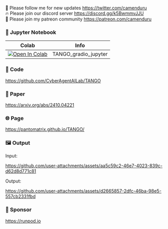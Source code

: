 🐣 Please follow me for new updates https://twitter.com/camenduru <br />
🔥 Please join our discord server https://discord.gg/k5BwmmvJJU <br />
🥳 Please join my patreon community https://patreon.com/camenduru <br />

### 🍊 Jupyter Notebook

| Colab | Info
| --- | --- |
[![Open In Colab](https://colab.research.google.com/assets/colab-badge.svg)](https://colab.research.google.com/github/camenduru/TANGO-jupyter/blob/main/TANGO_gradio_jupyter.ipynb) | TANGO_gradio_jupyter

### 🧬 Code
https://github.com/CyberAgentAILab/TANGO

### 📄 Paper
https://arxiv.org/abs/2410.04221

### 🌐 Page
https://pantomatrix.github.io/TANGO/

### 🖼 Output

Input:

https://github.com/user-attachments/assets/aa5c59c2-46e7-4023-839c-d62d8d771c81

Output:

https://github.com/user-attachments/assets/d2665857-2dfc-46ba-98e5-557cb2331fbd

### 🏢 Sponsor
https://runpod.io
